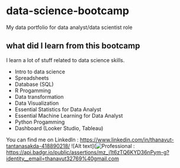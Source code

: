 # data-science-bootcamp
My data portfolio for data analyst/data scientist role

## what did I learn from this bootcamp

I learn a lot of stuff related to data science skills.

- Intro to data science
- Spreadsheets
- Database (SQL)
- R Progamming
- Data transformation
- Data Visualization
- Essential Statistics for Data Analyst
- Essential Machine Learning for Data Analyst
- Python Progamming
- Dashboard (Looker Studio, Tableau)

You can find me on LinkedIn : https://www.linkedin.com/in/thanavut-tantanasakda-418890218/
![Alt text](![Professional](https://github.com/Songblabla/data-science-bootcamp/assets/88870992/b34adf84-28e6-4310-b62a-06badb048b7c) : https://api.badgr.io/public/assertions/mz_j1t6zTQ6KYD36nPym-g?identity__email=thanavut32769%40gmail.com
